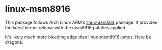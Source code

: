 # linux-msm8916

This package follows Arch Linux ARM's [linux-aarch64](https://archlinuxarm.org/packages/aarch64/linux-aarch64) package. It provides the latest kernel release with the msm8916 patches applied.

It's likely much more bleeding edge than [linux-msm8916-pmos](../linux-msm8916-pmos). Here be dragons.
